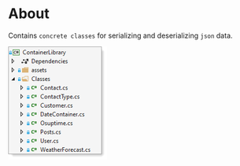 ﻿# About

Contains `concrete classes` for serializing and deserializing `json` data.

![img](assets/containerLib.png)

